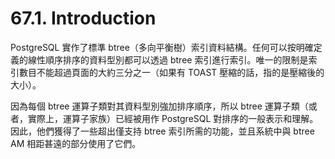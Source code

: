 # 67.1. Introduction

PostgreSQL 實作了標準 btree（多向平衡樹）索引資料結構。任何可以按明確定義的線性順序排序的資料型別都可以透過 btree 索引進行索引。唯一的限制是索引數目不能超過頁面的大約三分之一（如果有 TOAST 壓縮的話，指的是壓縮後的大小）。

因為每個 btree 運算子類對其資料型別強加排序順序，所以 btree 運算子類（或者，實際上，運算子家族）已經被用作 PostgreSQL 對排序的一般表示和理解。 因此，他們獲得了一些超出僅支持 btree 索引所需的功能，並且系統中與 btree AM 相距甚遠的部分使用了它們。
